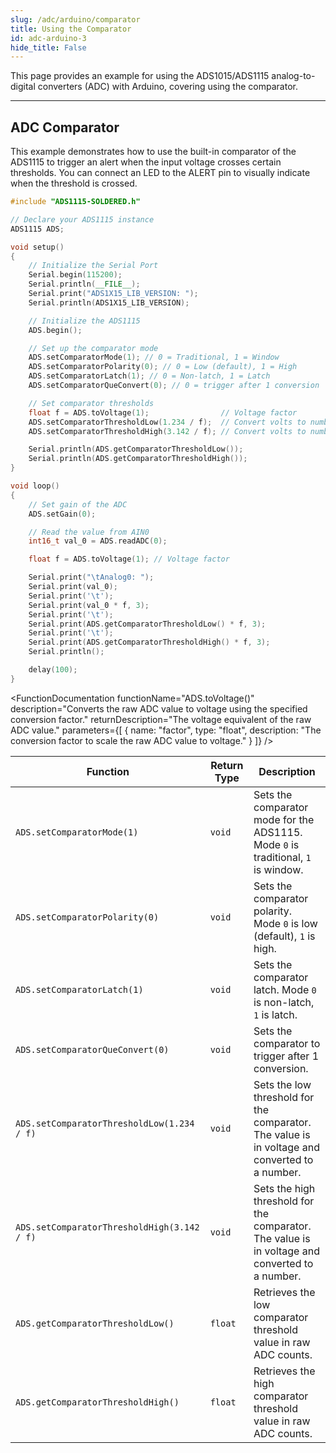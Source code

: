 ```yaml
---
slug: /adc/arduino/comparator
title: Using the Comparator
id: adc-arduino-3
hide_title: False
---
```


This page provides an example for using the ADS1015/ADS1115 analog-to-digital converters (ADC) with Arduino, covering using the comparator.

---

## ADC Comparator

This example demonstrates how to use the built-in comparator of the ADS1115 to trigger an alert when the input voltage crosses certain thresholds. You can connect an LED to the ALERT pin to visually indicate when the threshold is crossed.

```cpp
#include "ADS1115-SOLDERED.h"

// Declare your ADS1115 instance
ADS1115 ADS;

void setup()
{
    // Initialize the Serial Port
    Serial.begin(115200);
    Serial.println(__FILE__);
    Serial.print("ADS1X15_LIB_VERSION: ");
    Serial.println(ADS1X15_LIB_VERSION);

    // Initialize the ADS1115
    ADS.begin();

    // Set up the comparator mode
    ADS.setComparatorMode(1); // 0 = Traditional, 1 = Window
    ADS.setComparatorPolarity(0); // 0 = Low (default), 1 = High
    ADS.setComparatorLatch(1); // 0 = Non-latch, 1 = Latch
    ADS.setComparatorQueConvert(0); // 0 = trigger after 1 conversion

    // Set comparator thresholds
    float f = ADS.toVoltage(1);                // Voltage factor
    ADS.setComparatorThresholdLow(1.234 / f);  // Convert volts to number
    ADS.setComparatorThresholdHigh(3.142 / f); // Convert volts to number

    Serial.println(ADS.getComparatorThresholdLow());
    Serial.println(ADS.getComparatorThresholdHigh());
}

void loop()
{
    // Set gain of the ADC
    ADS.setGain(0);

    // Read the value from AIN0
    int16_t val_0 = ADS.readADC(0);

    float f = ADS.toVoltage(1); // Voltage factor

    Serial.print("\tAnalog0: ");
    Serial.print(val_0);
    Serial.print('\t');
    Serial.print(val_0 * f, 3);
    Serial.print('\t');
    Serial.print(ADS.getComparatorThresholdLow() * f, 3);
    Serial.print('\t');
    Serial.print(ADS.getComparatorThresholdHigh() * f, 3);
    Serial.println();

    delay(100);
}
```

<FunctionDocumentation
  functionName="ADS.toVoltage()"
  description="Converts the raw ADC value to voltage using the specified conversion factor."
  returnDescription="The voltage equivalent of the raw ADC value."
  parameters={[ 
    { name: "factor", type: "float", description: "The conversion factor to scale the raw ADC value to voltage." }
  ]}
/>

| Function                             | Return Type | Description                                                                      |
| ------------------------------------ | ----------- | -------------------------------------------------------------------------------- |
| `ADS.setComparatorMode(1)`           | `void`      | Sets the comparator mode for the ADS1115. Mode `0` is traditional, `1` is window. |
| `ADS.setComparatorPolarity(0)`       | `void`      | Sets the comparator polarity. Mode `0` is low (default), `1` is high.            |
| `ADS.setComparatorLatch(1)`          | `void`      | Sets the comparator latch. Mode `0` is non-latch, `1` is latch.                  |
| `ADS.setComparatorQueConvert(0)`     | `void`      | Sets the comparator to trigger after 1 conversion.                               |
| `ADS.setComparatorThresholdLow(1.234 / f)` | `void`      | Sets the low threshold for the comparator. The value is in voltage and converted to a number. |
| `ADS.setComparatorThresholdHigh(3.142 / f)`| `void`      | Sets the high threshold for the comparator. The value is in voltage and converted to a number. |
| `ADS.getComparatorThresholdLow()`    | `float`     | Retrieves the low comparator threshold value in raw ADC counts.                 |
| `ADS.getComparatorThresholdHigh()`   | `float`     | Retrieves the high comparator threshold value in raw ADC counts.                |

<CenteredImage src="/img/adc/adccomp.png" alt="Serial Monitor" caption="ADC Serial Monitor output" width="700px"/>

<QuickLink 
  title="ADC_read_comparator_1.ino" 
  description="Example files for using the ADC ADS1x15 sensors."
  url="https://github.com/SolderedElectronics/Soldered-ADS1015-ADS1115-ADC-Arduino-Library/blob/main/examples/ADS_read_comparator_1/ADS_read_comparator_1.ino" 
/>
